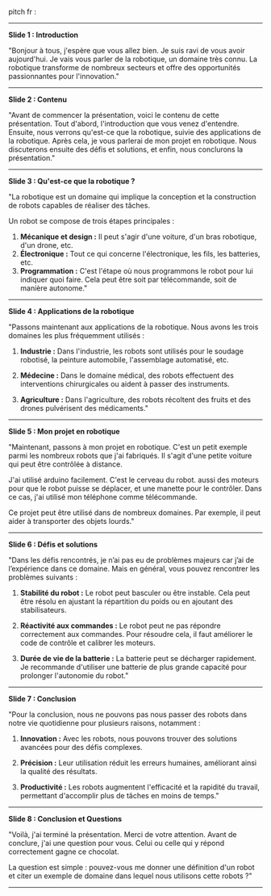 pitch fr :

---

**Slide 1 : Introduction**

"Bonjour à tous, j'espère que vous allez bien. Je suis ravi de vous avoir aujourd'hui. Je vais vous parler de la robotique, un domaine très connu. La robotique transforme de nombreux secteurs et offre des opportunités passionnantes pour l'innovation."

---

**Slide 2 : Contenu**

"Avant de commencer la présentation, voici le contenu de cette présentation. Tout d'abord, l'introduction que vous venez d'entendre. Ensuite, nous verrons qu'est-ce que la robotique, suivie des applications de la robotique. Après cela, je vous parlerai de mon projet en robotique. Nous discuterons ensuite des défis et solutions, et enfin, nous conclurons la présentation."

---

**Slide 3 : Qu'est-ce que la robotique ?**

"La robotique est un domaine qui implique la conception et la construction de robots capables de réaliser des tâches.

Un robot se compose de trois étapes principales :
1. **Mécanique et design :** Il peut s'agir d'une voiture, d'un bras robotique, d'un drone, etc.
2. **Électronique :** Tout ce qui concerne l'électronique, les fils, les batteries, etc.
3. **Programmation :** C'est l'étape où nous programmons le robot pour lui indiquer quoi faire. Cela peut être soit par télécommande, soit de manière autonome."

---

**Slide 4 : Applications de la robotique**

"Passons maintenant aux applications de la robotique. Nous avons les trois domaines les plus fréquemment utilisés :

1. **Industrie :** Dans l'industrie, les robots sont utilisés pour le soudage robotisé, la peinture automobile, l'assemblage automatisé, etc.

2. **Médecine :** Dans le domaine médical, des robots effectuent des interventions chirurgicales ou aident à passer des instruments.

3. **Agriculture :** Dans l'agriculture, des robots récoltent des fruits et des drones pulvérisent des médicaments."

---

**Slide 5 : Mon projet en robotique**

"Maintenant, passons à mon projet en robotique. C'est un petit exemple parmi les nombreux robots que j'ai fabriqués. Il s'agit d'une petite voiture qui peut être contrôlée à distance. 

 J'ai utilisé arduino facilement. C'est le cerveau du robot.
 aussi des moteurs pour que le robot puisse se déplacer, et une manette pour le contrôler. Dans ce cas, j'ai utilisé mon téléphone comme télécommande.

Ce projet peut être utilisé dans de nombreux domaines. Par exemple, il peut aider à transporter des objets lourds."

---

**Slide 6 : Défis et solutions**

"Dans les défis rencontrés, je n’ai pas eu de problèmes majeurs car j’ai de l’expérience dans ce domaine. Mais en général, vous pouvez rencontrer les problèmes suivants :

1. **Stabilité du robot :** Le robot peut basculer ou être instable. Cela peut être résolu en ajustant la répartition du poids ou en ajoutant des stabilisateurs.

2. **Réactivité aux commandes :** Le robot peut ne pas répondre correctement aux commandes. Pour résoudre cela, il faut améliorer le code de contrôle et calibrer les moteurs.

3. **Durée de vie de la batterie :** La batterie peut se décharger rapidement. Je recommande d'utiliser une batterie de plus grande capacité pour prolonger l'autonomie du robot."

---

**Slide 7 : Conclusion**

"Pour la conclusion, nous ne pouvons pas nous passer des robots dans notre vie quotidienne pour plusieurs raisons, notamment :

1. **Innovation :** Avec les robots, nous pouvons trouver des solutions avancées pour des défis complexes.

2. **Précision :** Leur utilisation réduit les erreurs humaines, améliorant ainsi la qualité des résultats.

3. **Productivité :** Les robots augmentent l'efficacité et la rapidité du travail, permettant d'accomplir plus de tâches en moins de temps."

---

**Slide 8 : Conclusion et Questions**

"Voilà, j'ai terminé la présentation. Merci de votre attention. Avant de conclure, j'ai une question pour vous. Celui ou celle qui y répond correctement gagne ce chocolat.

La question est simple : pouvez-vous me donner une définition d'un robot et citer un exemple de domaine dans lequel nous utilisons cette robots ?"

---

